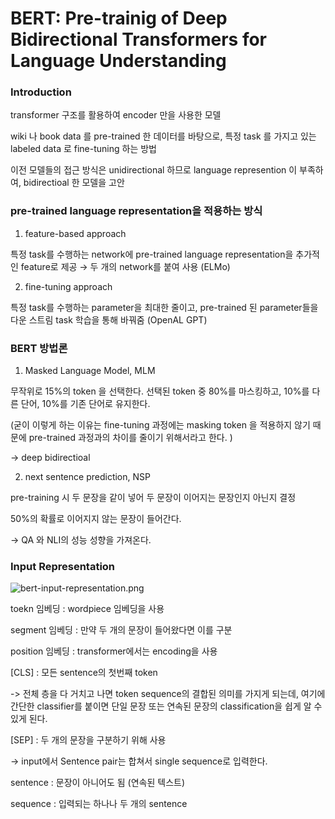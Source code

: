 # BERT: Pre-trainig of Deep Bidirectional Transformers for Language Understanding

### Introduction



transformer 구조를 활용하여 encoder 만을 사용한 모델



wiki 나 book data 를 pre-trained 한 데이터를 바탕으로, 특정 task 를 가지고 있는 labeled  data 로 fine-tuning 하는 방법



이전 모델들의 접근 방식은 unidirectional 하므로 language represention 이 부족하여, bidirectioal 한 모델을 고안



### pre-trained language representation을 적용하는 방식



1. feature-based approach



특정 task를 수행하는 network에 pre-trained language representation을 추가적인 feature로 제공 → 두 개의 network를 붙여 사용 (ELMo)



2. fine-tuning approach




특정 task를 수행하는 parameter을 최대한 줄이고, pre-trained 된 parameter들을 다운 스트림 task 학습을 통해 바꿔줌 (OpenAL GPT)



### BERT 방법론



1. Masked Language Model, MLM



무작위로 15%의 token 을 선택한다. 선택된 token 중 80%를 마스킹하고, 10%를 다른 단어, 10%를 기존 단어로 유지한다. 



(굳이 이렇게 하는 이유는 fine-tuning 과정에는 masking token 을 적용하지 않기 때문에 pre-trained 과정과의 차이를 줄이기 위해서라고 한다. )



-> deep bidirectioal



2. next sentence prediction, NSP



pre-training 시 두 문장을 같이 넣어 두 문장이 이어지는 문장인지 아닌지 결정



50%의 확률로 이어지지 않는 문장이 들어간다.




-> QA 와 NLI의 성능 성향을 가져온다.



### Input Representation



![bert-input-representation.png](https://s3-us-west-2.amazonaws.com/secure.notion-static.com/ba3b81b0-a786-4b5a-b992-d8599b6b55f9/bert-input-representation.png)



toekn 임베딩 : wordpiece 임베딩을 사용



segment 임베딩 : 만약 두 개의 문장이 들어왔다면 이를 구분



position 임베딩 : transformer에서는 encoding을 사용



[CLS] : 모든 sentence의 첫번째 token



-> 전체 층을 다 거치고 나면 token sequence의 결합된 의미를 가지게 되는데, 여기에 간단한 classifier를 붙이면 단일 문장 또는 연속된 문장의 classification을 쉽게 알 수 있게 된다. 



[SEP] : 두 개의 문장을 구분하기 위해 사용





-> input에서 Sentence pair는 합쳐서 single sequence로 입력한다. 



sentence : 문장이 아니어도 됨 (연속된 텍스트)



sequence :  입력되는 하나나 두 개의 sentence



